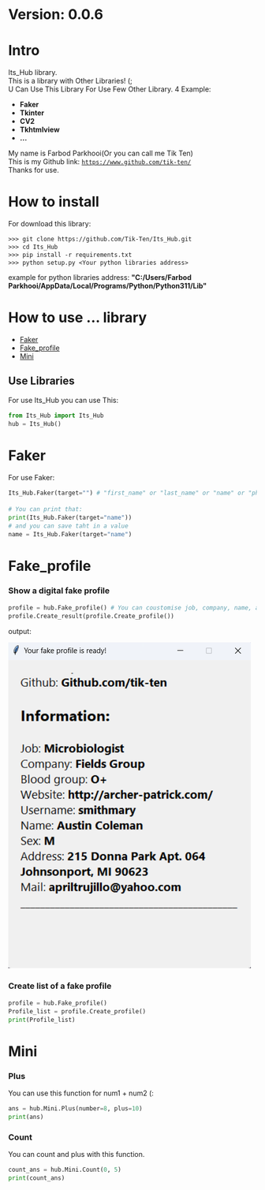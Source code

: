 # Version: 0.0.6 

<h1>Intro </h1>
<p>
Its_Hub library. <br />
This is a library with Other Libraries! (; <br />
U Can Use This Library For Use Few Other Library. 4 Example:
<b>
<ul>
    <li>Faker</li>
    <li>Tkinter</li>
    <li>CV2</li>
    <li>Tkhtmlview</li>
    <li>...</li>
</ul>
</b>

My name is Farbod Parkhooi(Or you can call me Tik Ten) <br />
This is my Github link: <a href="https://www.github.com/tik-ten/">`https://www.github.com/tik-ten/`</a> <br />
Thanks for use.<br />
</p>

# How to install
For download this library:
```git
>>> git clone https://github.com/Tik-Ten/Its_Hub.git
>>> cd Its_Hub
>>> pip install -r requirements.txt
>>> python setup.py <Your python libraries address>
```
example for python libraries address: <b>"C:/Users/Farbod Parkhooi/AppData/Local/Programs/Python/Python311/Lib" </b>

# How to use ... library
<ul>
    <li><a href="#Faker">Faker</a></li>
    <li><a href="#Fake_profile">Fake_profile</a></li>
    <li><a href="#Mini">Mini</a></li>
</ul>

<h2>Use Libraries </h2>
    For use Its_Hub you can use This:

```python
from Its_Hub import Its_Hub
hub = Its_Hub()
````

# Faker
For use Faker:
```python
Its_Hub.Faker(target="") # "first_name" or "last_name" or "name" or "phone_number" or "address" or "profile" or "job" or "company" or "website" or "blood_group"

# You can print that:
print(Its_Hub.Faker(target="name"))
# and you can save taht in a value
name = Its_Hub.Faker(target="name") 
```

# Fake_profile 
### Show a digital fake profile
```python
profile = hub.Fake_profile() # You can coustomise job, company, name, and ...
profile.Create_result(profile.Create_profile()) 
```
output:

<img src="Files\out1.png">

### Create list of a fake profile
```python
profile = hub.Fake_profile()
Profile_list = profile.Create_profile()
print(Profile_list)
```
# Mini
### Plus
You can use this function for num1 + num2 (:
```python
ans = hub.Mini.Plus(number=8, plus=10)
print(ans)
```
### Count
You can count and plus with this function.
```python
count_ans = hub.Mini.Count(0, 5)
print(count_ans)
```
